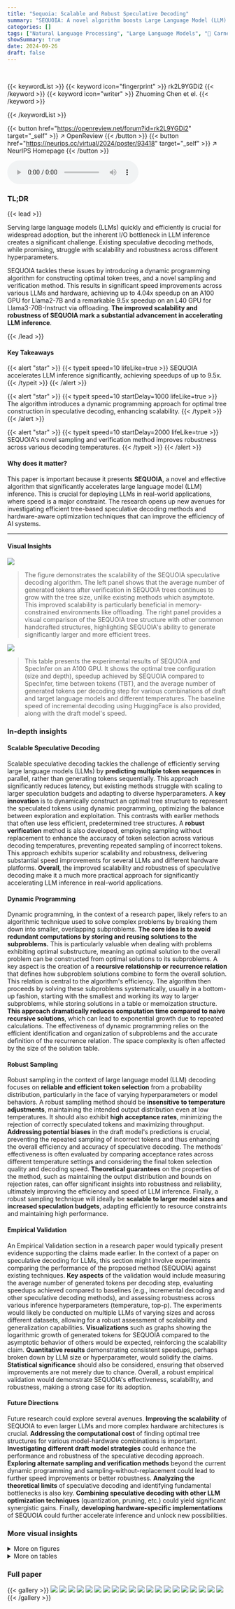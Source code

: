 ```yaml
---
title: "Sequoia: Scalable and Robust Speculative Decoding"
summary: "SEQUOIA: A novel algorithm boosts Large Language Model (LLM) inference speed by up to 9.5x using a scalable and robust speculative decoding approach!"
categories: []
tags: ["Natural Language Processing", "Large Language Models", "🏢 Carnegie Mellon University",]
showSummary: true
date: 2024-09-26
draft: false
---
```


<br>

{{< keywordList >}}
{{< keyword icon="fingerprint" >}} rk2L9YGDi2 {{< /keyword >}}
{{< keyword icon="writer" >}} Zhuoming Chen et el. {{< /keyword >}}
 
{{< /keywordList >}}

{{< button href="https://openreview.net/forum?id=rk2L9YGDi2" target="_self" >}}
↗ OpenReview
{{< /button >}}
{{< button href="https://neurips.cc/virtual/2024/poster/93418" target="_self" >}}
↗ NeurIPS Homepage
{{< /button >}}


<audio controls>
    <source src="https://ai-paper-reviewer.com/rk2L9YGDi2/podcast.wav" type="audio/wav">
    Your browser does not support the audio element.
</audio>


### TL;DR


{{< lead >}}

Serving large language models (LLMs) quickly and efficiently is crucial for widespread adoption, but the inherent I/O bottleneck in LLM inference creates a significant challenge.  Existing speculative decoding methods, while promising, struggle with scalability and robustness across different hyperparameters. 



SEQUOIA tackles these issues by introducing a dynamic programming algorithm for constructing optimal token trees, and a novel sampling and verification method.  This results in significant speed improvements across various LLMs and hardware, achieving up to 4.04x speedup on an A100 GPU for Llama2-7B and a remarkable 9.5x speedup on an L40 GPU for Llama3-70B-Instruct via offloading.  **The improved scalability and robustness of SEQUOIA mark a substantial advancement in accelerating LLM inference**.

{{< /lead >}}


#### Key Takeaways

{{< alert "star" >}}
{{< typeit speed=10 lifeLike=true >}} SEQUOIA accelerates LLM inference significantly, achieving speedups of up to 9.5x. {{< /typeit >}}
{{< /alert >}}

{{< alert "star" >}}
{{< typeit speed=10 startDelay=1000 lifeLike=true >}} The algorithm introduces a dynamic programming approach for optimal tree construction in speculative decoding, enhancing scalability. {{< /typeit >}}
{{< /alert >}}

{{< alert "star" >}}
{{< typeit speed=10 startDelay=2000 lifeLike=true >}} SEQUOIA's novel sampling and verification method improves robustness across various decoding temperatures. {{< /typeit >}}
{{< /alert >}}

#### Why does it matter?
This paper is important because it presents **SEQUOIA**, a novel and effective algorithm that significantly accelerates large language model (LLM) inference.  This is crucial for deploying LLMs in real-world applications, where speed is a major constraint.  The research opens up new avenues for investigating efficient tree-based speculative decoding methods and hardware-aware optimization techniques that can improve the efficiency of AI systems.

------
#### Visual Insights



![](https://ai-paper-reviewer.com/rk2L9YGDi2/figures_1_1.jpg)

> The figure demonstrates the scalability of the SEQUOIA speculative decoding algorithm. The left panel shows that the average number of generated tokens after verification in SEQUOIA trees continues to grow with the tree size, unlike existing methods which asymptote. This improved scalability is particularly beneficial in memory-constrained environments like offloading. The right panel provides a visual comparison of the SEQUOIA tree structure with other common handcrafted structures, highlighting SEQUOIA's ability to generate significantly larger and more efficient trees.





![](https://ai-paper-reviewer.com/rk2L9YGDi2/tables_4_1.jpg)

> This table presents the experimental results of SEQUOIA and SpecInfer on an A100 GPU.  It shows the optimal tree configuration (size and depth), speedup achieved by SEQUOIA compared to SpecInfer, time between tokens (TBT), and the average number of generated tokens per decoding step for various combinations of draft and target language models and different temperatures. The baseline speed of incremental decoding using HuggingFace is also provided, along with the draft model's speed.





### In-depth insights


#### Scalable Speculative Decoding
Scalable speculative decoding tackles the challenge of efficiently serving large language models (LLMs) by **predicting multiple token sequences** in parallel, rather than generating tokens sequentially.  This approach significantly reduces latency, but existing methods struggle with scaling to larger speculation budgets and adapting to diverse hyperparameters.  A **key innovation** is to dynamically construct an optimal tree structure to represent the speculated tokens using dynamic programming, optimizing the balance between exploration and exploitation. This contrasts with earlier methods that often use less efficient, predetermined tree structures. A **robust verification** method is also developed, employing sampling without replacement to enhance the accuracy of token selection across various decoding temperatures, preventing repeated sampling of incorrect tokens. This approach exhibits superior scalability and robustness, delivering substantial speed improvements for several LLMs and different hardware platforms.  **Overall**, the improved scalability and robustness of speculative decoding make it a much more practical approach for significantly accelerating LLM inference in real-world applications.

#### Dynamic Programming
Dynamic programming, in the context of a research paper, likely refers to an algorithmic technique used to solve complex problems by breaking them down into smaller, overlapping subproblems.  **The core idea is to avoid redundant computations by storing and reusing solutions to the subproblems.**  This is particularly valuable when dealing with problems exhibiting optimal substructure, meaning an optimal solution to the overall problem can be constructed from optimal solutions to its subproblems.  A key aspect is the creation of a **recursive relationship or recurrence relation** that defines how subproblem solutions combine to form the overall solution.  This relation is central to the algorithm's efficiency. The algorithm then proceeds by solving these subproblems systematically, usually in a bottom-up fashion, starting with the smallest and working its way to larger subproblems, while storing solutions in a table or memoization structure.  **This approach dramatically reduces computation time compared to naive recursive solutions**, which can lead to exponential growth due to repeated calculations.  The effectiveness of dynamic programming relies on the efficient identification and organization of subproblems and the accurate definition of the recurrence relation. The space complexity is often affected by the size of the solution table.

#### Robust Sampling
Robust sampling in the context of large language model (LLM) decoding focuses on **reliable and efficient token selection** from a probability distribution, particularly in the face of varying hyperparameters or model behaviors.  A robust sampling method should be **insensitive to temperature adjustments**, maintaining the intended output distribution even at low temperatures. It should also exhibit **high acceptance rates**, minimizing the rejection of correctly speculated tokens and maximizing throughput.  **Addressing potential biases** in the draft model's predictions is crucial, preventing the repeated sampling of incorrect tokens and thus enhancing the overall efficiency and accuracy of speculative decoding.  The methods' effectiveness is often evaluated by comparing acceptance rates across different temperature settings and considering the final token selection quality and decoding speed.  **Theoretical guarantees** on the properties of the method, such as maintaining the output distribution and bounds on rejection rates, can offer significant insights into robustness and reliability, ultimately improving the efficiency and speed of LLM inference.  Finally, a robust sampling technique will ideally be **scalable to larger model sizes and increased speculation budgets**, adapting efficiently to resource constraints and maintaining high performance.

#### Empirical Validation
An Empirical Validation section in a research paper would typically present evidence supporting the claims made earlier.  In the context of a paper on speculative decoding for LLMs, this section might involve experiments comparing the performance of the proposed method (SEQUOIA) against existing techniques.  **Key aspects** of the validation would include measuring the average number of generated tokens per decoding step, evaluating speedups achieved compared to baselines (e.g., incremental decoding and other speculative decoding methods), and assessing robustness across various inference hyperparameters (temperature, top-p).  The experiments would likely be conducted on multiple LLMs of varying sizes and across different datasets, allowing for a robust assessment of scalability and generalization capabilities.  **Visualizations** such as graphs showing the logarithmic growth of generated tokens for SEQUOIA compared to the asymptotic behavior of others would be expected, reinforcing the scalability claim.  **Quantitative results** demonstrating consistent speedups, perhaps broken down by LLM size or hyperparameter, would solidify the claims.  **Statistical significance** should also be considered, ensuring that observed improvements are not merely due to chance.  Overall, a robust empirical validation would demonstrate SEQUOIA's effectiveness, scalability, and robustness, making a strong case for its adoption.

#### Future Directions
Future research could explore several avenues.  **Improving the scalability** of SEQUOIA to even larger LLMs and more complex hardware architectures is crucial.  **Addressing the computational cost** of finding optimal tree structures for various model-hardware combinations is important.  **Investigating different draft model strategies** could enhance the performance and robustness of the speculative decoding approach.  **Exploring alternate sampling and verification methods**  beyond the current dynamic programming and sampling-without-replacement could lead to further speed improvements or better robustness.  **Analyzing the theoretical limits** of speculative decoding and identifying fundamental bottlenecks is also key.  **Combining speculative decoding with other LLM optimization techniques** (quantization, pruning, etc.) could yield significant synergistic gains.  Finally, **developing hardware-specific implementations** of SEQUOIA could further accelerate inference and unlock new possibilities.


### More visual insights

<details>
<summary>More on figures
</summary>


![](https://ai-paper-reviewer.com/rk2L9YGDi2/figures_3_1.jpg)

> The figure on the left shows the average number of generated tokens after verification for different tree construction methods. SEQUOIA's performance continues to grow with the tree size, while other methods such as the use of k independent sequences or binary trees reach a plateau.  This demonstrates SEQUOIA's scalability, particularly beneficial in memory-constrained settings like offloading. The figure on the right provides a visual comparison of SEQUOIA's tree structure with other common structures, highlighting its unique topology.


![](https://ai-paper-reviewer.com/rk2L9YGDi2/figures_5_1.jpg)

> This figure compares the rejection rates of four different verification algorithms (SEQUOIA, SpecInfer, SpecTr, and Top-k Sampling) across three different temperature settings (0.2, 0.6, and 1.0). The x-axis represents the number of speculated tokens, and the y-axis represents the average rejection rate. The figure shows that SEQUOIA consistently achieves the lowest rejection rates across all temperature settings and exhibits a power-law acceptance rate. This indicates that SEQUOIA's sampling and verification strategy is robust and effective at various temperatures.


![](https://ai-paper-reviewer.com/rk2L9YGDi2/figures_8_1.jpg)

> This figure compares SEQUOIA's tree construction algorithm with existing methods for speculative decoding.  The left side shows that SEQUOIA generates trees with an average number of verified tokens that increases with tree size, unlike existing methods which plateau. This scalability is particularly advantageous in memory-constrained environments like offloading. The right side visually contrasts SEQUOIA's tree structure with simpler structures used by other methods, highlighting the key difference in topology that leads to SEQUOIA's improved performance.


![](https://ai-paper-reviewer.com/rk2L9YGDi2/figures_15_1.jpg)

> The figure demonstrates the scalability of the SEQUOIA algorithm for speculative decoding. The left panel shows that the average number of generated tokens after verification in SEQUOIA trees continues to increase with the size of the tree, unlike existing methods.  This scalability is particularly beneficial in memory-constrained environments such as offloading. The right panel visually compares the SEQUOIA tree structure with other common tree structures.


![](https://ai-paper-reviewer.com/rk2L9YGDi2/figures_25_1.jpg)

> The figure shows that SEQUOIA's tree construction algorithm outperforms other methods by generating trees whose average number of verified tokens grows with the tree size, unlike existing methods that asymptote. This scalability advantage is particularly beneficial in memory-constrained environments such as offloading.  The right side visually compares SEQUOIA's tree structure to other common structures, highlighting its unique ability to grow unboundedly with tree size.


![](https://ai-paper-reviewer.com/rk2L9YGDi2/figures_26_1.jpg)

> This figure demonstrates two key aspects of the SEQUOIA algorithm. The left panel shows the scalability of SEQUOIA's tree construction method by comparing the average number of generated tokens for SEQUOIA trees versus k independent sequences of tokens (with the same sampling and verification methods). It highlights that SEQUOIA trees generate more tokens as their size increases, unlike other methods that reach a plateau. The right panel showcases the robustness of the SEQUOIA sampling and verification algorithm across different temperature settings, comparing its performance against SpecInfer and top-k sampling methods. It indicates that SEQUOIA consistently achieves higher speedups across various temperatures.


![](https://ai-paper-reviewer.com/rk2L9YGDi2/figures_26_2.jpg)

> This figure shows the forward pass time (in seconds) for different large language models (LLMs) and hardware configurations (A100 and L40 GPUs) as a function of the input length (number of tokens).  The plot helps in determining the optimal tree size for SEQUOIA's speculative decoding algorithm by considering the tradeoff between the time spent on the draft model and the time for verification on the target model. It highlights the importance of hardware-aware optimization.  As the input length increases, the forward pass time increases, particularly significantly for larger models and less memory-bound hardware. This is because the I/O cost of processing tokens becomes more significant with larger input lengths. The lines show that the growth rate is hardware dependent.


</details>




<details>
<summary>More on tables
</summary>


![](https://ai-paper-reviewer.com/rk2L9YGDi2/tables_7_1.jpg)
> This table presents the results of on-device experiments conducted on an A100 GPU, comparing the performance of SEQUOIA and SpecInfer.  The table shows the optimal tree configuration (size and depth) for each model and temperature combination, the speedup achieved by SEQUOIA compared to SpecInfer, the time between tokens (TBT), and the average number of tokens generated per decoding step.  The results highlight SEQUOIA's improved speed, showing speedups of up to 4.04x. Note that incremental decoding speed and draft model speed are provided for context.

![](https://ai-paper-reviewer.com/rk2L9YGDi2/tables_7_2.jpg)
> This table shows the performance of SEQUOIA and SpecInfer on an L40 GPU in an offloading setting.  It presents speedup factors for different LLMs (Llama2-70B-chat, Llama3-70B-Instruct) using various draft models at different temperatures.  The speedup is relative to incremental decoding using DeepSpeed Zero Inference.  The table also provides the optimal tree configuration (size and depth) used by SEQUOIA for each experiment, and the average number of tokens generated per decoding step.

![](https://ai-paper-reviewer.com/rk2L9YGDi2/tables_24_1.jpg)
> This table presents the results of on-device experiments conducted on an A100 GPU.  It compares the performance of SEQUOIA and SpecInfer for various large language models (LLMs) at different temperatures. The table shows the optimal tree configuration (size and depth) used for SEQUOIA, the speedup achieved by SEQUOIA compared to SpecInfer, and the time between tokens (TBT) for both methods.  The average number of generated tokens per decoding step is also provided for both SEQUOIA and SpecInfer.

![](https://ai-paper-reviewer.com/rk2L9YGDi2/tables_24_2.jpg)
> This table presents the results of on-device experiments conducted on an A100 GPU.  It compares the performance of the SEQUOIA algorithm against SpecInfer for various Large Language Models (LLMs).  The table shows the optimal tree configuration (size and depth) determined by SEQUOIA, the achieved speedup compared to SpecInfer, and the average number of generated tokens per decoding step for different models, temperatures, and datasets. The speedup values represent the improvement in decoding speed achieved by SEQUOIA compared to SpecInfer. The numbers in parentheses represent the average number of tokens generated per decoding step by SEQUOIA. 

![](https://ai-paper-reviewer.com/rk2L9YGDi2/tables_25_1.jpg)
> This table presents the on-device (A100 GPU) experimental results comparing SEQUOIA and SpecInfer.  It shows the optimal tree configuration (size and depth), speedup achieved by SEQUOIA relative to SpecInfer, time between tokens (TBT), and the average number of generated tokens per step for various model pairs (Llama2-7B, Llama2-13B) and different temperatures. The baseline incremental decoding speed and draft model speed are also provided.

![](https://ai-paper-reviewer.com/rk2L9YGDi2/tables_25_2.jpg)
> This table shows the speedups achieved by SpecInfer for various tree configurations in stochastic decoding using Llama2-7B as the target model and JF68M as the draft model on the C4 dataset.  It highlights that SEQUOIA's speedup of 3.18x surpasses all of SpecInfer's configurations.

![](https://ai-paper-reviewer.com/rk2L9YGDi2/tables_25_3.jpg)
> This table shows the speedup achieved by SpecInfer for various tree configurations in the L40 offloading setting using Llama2-7B-chat as the draft model and Llama2-70B-chat as the target model, evaluated on the MT-Bench dataset.  It highlights the performance difference between SEQUOIA and SpecInfer across various tree structures (width and depth).

![](https://ai-paper-reviewer.com/rk2L9YGDi2/tables_26_1.jpg)
> This table compares the robustness of three different sampling and verification algorithms (SEQUOIA, SpecInfer, and top-k sampling) to variations in the top-p hyperparameter.  It reports the total speedup achieved by each algorithm on an A100 GPU, showing the average number of generated tokens in parentheses. The experiment kept the tree structure consistent across all three algorithms and used JF68M as the draft model and Llama2-7B as the target model.

</details>




### Full paper

{{< gallery >}}
<img src="https://ai-paper-reviewer.com/rk2L9YGDi2/1.png" class="grid-w50 md:grid-w33 xl:grid-w25" />
<img src="https://ai-paper-reviewer.com/rk2L9YGDi2/2.png" class="grid-w50 md:grid-w33 xl:grid-w25" />
<img src="https://ai-paper-reviewer.com/rk2L9YGDi2/3.png" class="grid-w50 md:grid-w33 xl:grid-w25" />
<img src="https://ai-paper-reviewer.com/rk2L9YGDi2/4.png" class="grid-w50 md:grid-w33 xl:grid-w25" />
<img src="https://ai-paper-reviewer.com/rk2L9YGDi2/5.png" class="grid-w50 md:grid-w33 xl:grid-w25" />
<img src="https://ai-paper-reviewer.com/rk2L9YGDi2/6.png" class="grid-w50 md:grid-w33 xl:grid-w25" />
<img src="https://ai-paper-reviewer.com/rk2L9YGDi2/7.png" class="grid-w50 md:grid-w33 xl:grid-w25" />
<img src="https://ai-paper-reviewer.com/rk2L9YGDi2/8.png" class="grid-w50 md:grid-w33 xl:grid-w25" />
<img src="https://ai-paper-reviewer.com/rk2L9YGDi2/9.png" class="grid-w50 md:grid-w33 xl:grid-w25" />
<img src="https://ai-paper-reviewer.com/rk2L9YGDi2/10.png" class="grid-w50 md:grid-w33 xl:grid-w25" />
<img src="https://ai-paper-reviewer.com/rk2L9YGDi2/11.png" class="grid-w50 md:grid-w33 xl:grid-w25" />
<img src="https://ai-paper-reviewer.com/rk2L9YGDi2/12.png" class="grid-w50 md:grid-w33 xl:grid-w25" />
<img src="https://ai-paper-reviewer.com/rk2L9YGDi2/13.png" class="grid-w50 md:grid-w33 xl:grid-w25" />
<img src="https://ai-paper-reviewer.com/rk2L9YGDi2/14.png" class="grid-w50 md:grid-w33 xl:grid-w25" />
<img src="https://ai-paper-reviewer.com/rk2L9YGDi2/15.png" class="grid-w50 md:grid-w33 xl:grid-w25" />
<img src="https://ai-paper-reviewer.com/rk2L9YGDi2/16.png" class="grid-w50 md:grid-w33 xl:grid-w25" />
<img src="https://ai-paper-reviewer.com/rk2L9YGDi2/17.png" class="grid-w50 md:grid-w33 xl:grid-w25" />
<img src="https://ai-paper-reviewer.com/rk2L9YGDi2/18.png" class="grid-w50 md:grid-w33 xl:grid-w25" />
<img src="https://ai-paper-reviewer.com/rk2L9YGDi2/19.png" class="grid-w50 md:grid-w33 xl:grid-w25" />
<img src="https://ai-paper-reviewer.com/rk2L9YGDi2/20.png" class="grid-w50 md:grid-w33 xl:grid-w25" />
{{< /gallery >}}